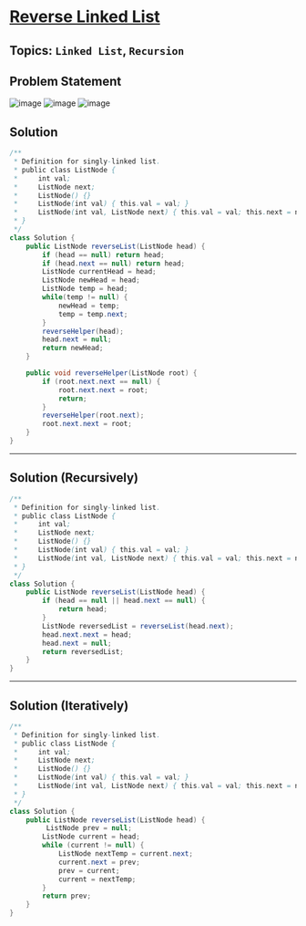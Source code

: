# [Reverse Linked List](https://leetcode.com/problems/reverse-linked-list/description/)
## Topics: `Linked List`, `Recursion`
## Problem Statement
![image](https://github.com/SiddhantKumarMaurya/LeetCode_Questions/assets/107787014/308b42ec-8fe0-4ce7-bb77-a535cceab1d4)
![image](https://github.com/SiddhantKumarMaurya/LeetCode_Questions/assets/107787014/c8eb5dab-64fd-403b-ac79-58b56b914fa9)
![image](https://github.com/SiddhantKumarMaurya/LeetCode_Questions/assets/107787014/85f508e3-83c7-47a1-81a3-d334485a2825)
## Solution
```java
/**
 * Definition for singly-linked list.
 * public class ListNode {
 *     int val;
 *     ListNode next;
 *     ListNode() {}
 *     ListNode(int val) { this.val = val; }
 *     ListNode(int val, ListNode next) { this.val = val; this.next = next; }
 * }
 */
class Solution {
    public ListNode reverseList(ListNode head) {
        if (head == null) return head;
        if (head.next == null) return head;
        ListNode currentHead = head;
        ListNode newHead = head;
        ListNode temp = head;
        while(temp != null) {
            newHead = temp;
            temp = temp.next;
        }
        reverseHelper(head);
        head.next = null;
        return newHead;
    }

    public void reverseHelper(ListNode root) {
        if (root.next.next == null) {
            root.next.next = root;
            return;
        }
        reverseHelper(root.next);
        root.next.next = root;
    }
}
```
---
## Solution (Recursively)
```java
/**
 * Definition for singly-linked list.
 * public class ListNode {
 *     int val;
 *     ListNode next;
 *     ListNode() {}
 *     ListNode(int val) { this.val = val; }
 *     ListNode(int val, ListNode next) { this.val = val; this.next = next; }
 * }
 */
class Solution {
    public ListNode reverseList(ListNode head) {
        if (head == null || head.next == null) {
            return head;
        }
        ListNode reversedList = reverseList(head.next);
        head.next.next = head;
        head.next = null;
        return reversedList;
    }
}
```
---
## Solution (Iteratively)
```java
/**
 * Definition for singly-linked list.
 * public class ListNode {
 *     int val;
 *     ListNode next;
 *     ListNode() {}
 *     ListNode(int val) { this.val = val; }
 *     ListNode(int val, ListNode next) { this.val = val; this.next = next; }
 * }
 */
class Solution {
    public ListNode reverseList(ListNode head) {
         ListNode prev = null;
        ListNode current = head;
        while (current != null) {
            ListNode nextTemp = current.next;
            current.next = prev;
            prev = current;
            current = nextTemp;
        }
        return prev;
    }
}
```
